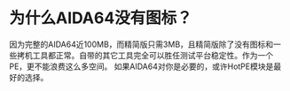 # 为什么AIDA64没有图标？
因为完整的AIDA64近100MB，而精简版只需3MB，且精简版除了没有图标和一些拷机工具都正常。自带的其它工具完全可以胜任测试平台稳定性。作为一个PE，更不能浪费这么多空间。
如果AIDA64对你是必要的，或许HotPE模块是最好的选择。
